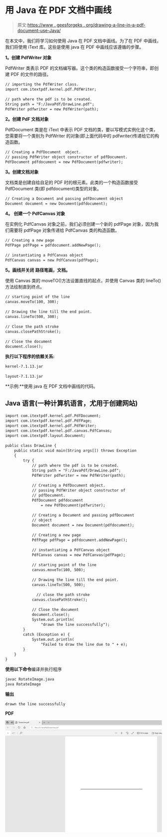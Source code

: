 # 用 Java 在 PDF 文档中画线

> 原文:[https://www . geesforgeks . org/drawing-a-line-in-a-pdf-document-use-Java/](https://www.geeksforgeeks.org/drawing-a-line-in-a-pdf-document-using-java/)

在本文中，我们将学习如何使用 Java 在 PDF 文档中画线。为了在 PDF 中画线，我们将使用 iText 库。这些是使用 java 在 PDF 中画线应该遵循的步骤。

**1。创建 PdfWriter 对象**

PdfWriter 类表示 PDF 的文档编写器。这个类的构造函数接受一个字符串，即创建 PDF 的文件的路径。

```
// importing the PdfWriter class.
import com.itextpdf.kernel.pdf.PdfWriter;

// path where the pdf is to be created.
String path = "F:/JavaPdf/DrawLine.pdf";
PdfWriter pdfwriter = new PdfWriter(path);
```

**2。创建 PdF 文档对象**

PdfDocument 类是在 iText 中表示 PDF 文档的类，要以写模式实例化这个类，您需要将一个类别为 PdfWriter 的对象(即上面代码中的 pdfwriter)传递给它的构造函数。

```
// Creating a PdfDocument  object.
// passing PdfWriter object constructor of pdfDocument.
PdfDocument pdfdocument = new PdfDocument(pdfwriter); 
```

**3。创建文档对象**

文档类是创建自给自足的 PDF 时的根元素。此类的一个构造函数接受 PdfDocument 类(即 pdfdocument)类型的对象。

```
// Creating a Document and passing pdfDocument object  
Document document = new Document(pdfdocument);
```

**4。** **创建一个 PdfCanvas 对象**

在实例化 PdfCanvas 对象之前，我们必须创建一个新的 pdfPage 对象，因为我们需要将 pdfPage 对象传递给 PdfCanvas 类的构造函数。

```
// Creating a new page 
PdfPage pdfPage = pdfdocument.addNewPage();  

// instantiating a PdfCanvas object 
PdfCanvas canvas = new PdfCanvas(pdfPage); 
```

**5。画线并关闭** **路径笔画，文档。**

使用 Canvas 类的 moveTO()方法设置直线的起点，并使用 Canvas 类的 lineTo()方法绘制直到终点。

```
// starting point of the line 
canvas.moveTo(100, 300); 

// Drawing the line till the end point.
canvas.lineTo(500, 300); 

// Close the path stroke
canvas.closePathStroke(); 

// Close the document 
document.close(); 
```

**执行以下程序的依赖关系:**

```
kernel-7.1.13.jar

layout-7.1.13.jar
```

**示例:**使用 java 在 PDF 文档中画线的代码。

## Java 语言(一种计算机语言，尤用于创建网站)

```
import com.itextpdf.kernel.pdf.PdfDocument;
import com.itextpdf.kernel.pdf.PdfPage;
import com.itextpdf.kernel.pdf.PdfWriter;
import com.itextpdf.kernel.pdf.canvas.PdfCanvas;
import com.itextpdf.layout.Document;

public class DrawLine {
    public static void main(String args[]) throws Exception
    {
        try {
            // path where the pdf is to be created.
            String path = "F:/JavaPdf/DrawLine.pdf";
            PdfWriter pdfwriter = new PdfWriter(path);

            // Creating a PdfDocument object.
            // passing PdfWriter object constructor of
            // pdfDocument.
            PdfDocument pdfdocument
                = new PdfDocument(pdfwriter);

            // Creating a Document and passing pdfDocument
            // object
            Document document = new Document(pdfdocument);

            // Creating a new page
            PdfPage pdfPage = pdfdocument.addNewPage();

            // instantiating a PdfCanvas object
            PdfCanvas canvas = new PdfCanvas(pdfPage);

            // starting point of the line
            canvas.moveTo(100, 500);

            // Drawing the line till the end point.
            canvas.lineTo(500, 500);

              // close the path stroke
            canvas.closePathStroke();

            // Close the document
            document.close();
            System.out.println(
                "drawn the line successfully");
        }
        catch (Exception e) {
            System.out.println(
                "Failed to draw the line due to " + e);
        }
    }
}
```

**使用以下命令**编译并执行程序

```
javac RotateImage.java 
java RotateImage
```

**输出**

```
drawn the line successfully
```

**PDF**

![Draw a line in a PDF ](img/fa7ffa67abb057b76054bb7decb92b36.png)